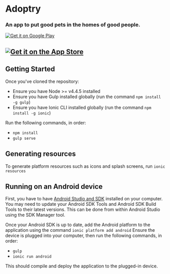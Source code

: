 # Adoptry
### An app to put good pets in the homes of good people.
[![Get it on Google Play](https://play.google.com/intl/en_us/badges/images/generic/en_badge_web_generic.png)](https://play.google.com/store/apps/details?id=com.ionicframework.adoptry&hl=en&pcampaignid=MKT-Other-global-all-co-prtnr-py-PartBadge-Mar2515-1)

[![Get it on the App Store](https://devimages.apple.com.edgekey.net/app-store/marketing/guidelines/images/badge-download-on-the-app-store.svg)](https://itunes.apple.com/ca/app/adoptry/id1170819932)
---

## Getting Started
Once you've cloned the repository:
* Ensure you have Node >= v4.4.5 installed
* Ensure you have Gulp installed globally (run the command `npm install -g gulp`)
* Ensure you have Ionic CLI installed globally (run the command `npm install -g ionic`)

Run the following commands, in order:
* `npm install`
* `gulp serve`

## Generating resources
To generate platform resources such as icons and splash screens, run `ionic resources`

## Running on an Android device
First, you have to have [Android Studio and SDK](https://developer.android.com/studio/index.html) installed on your computer.
You may need to update your Android SDK Tools and Android SDK Build Tools to their latest versions.  This can be done from within Android Studio using the SDK Manager tool.

Once your Android SDK is up to date, add the Android platform to the application using the command `ionic platform add android`
Ensure the device is plugged into your computer, then run the following commands, in order:
* `gulp`
* `ionic run android`

This should compile and deploy the application to the plugged-in device.
